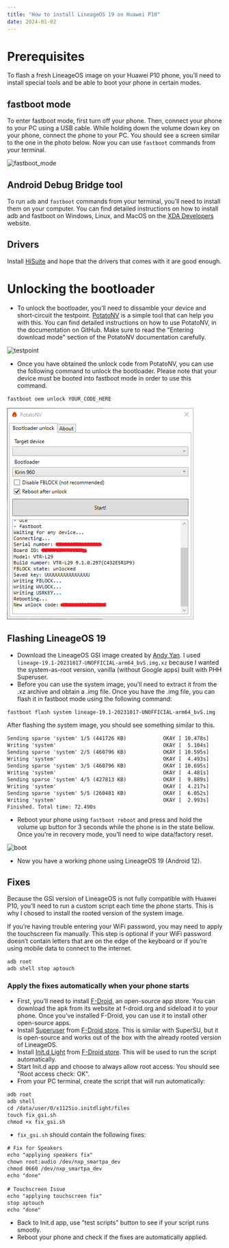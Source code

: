 ```yaml
---
title: "How to install LineageOS 19 on Huawei P10"
date: 2024-01-02
---
```


# Prerequisites

To flash a fresh LineageOS image on your Huawei P10 phone, you’ll need to install special tools and be able to boot your phone in certain modes.

## fastboot mode

To enter fastboot mode, first turn off your phone. Then, connect your phone to your PC using a USB cable. While holding down the volume down key on your phone, connect the phone to your PC. You should see a screen similar to the one in the photo below. Now you can use `fastboot` commands from your terminal.

![fastboot_mode](/assets/img/posts/huawei_p10/fastboot_mode.jpeg)

## Android Debug Bridge tool

To run `adb` and `fastboot` commands from your terminal, you’ll need to install them on your computer. You can find detailed instructions on how to install adb and fastboot on Windows, Linux, and MacOS on the [XDA Developers](https://www.xda-developers.com/install-adb-windows-macos-linux/) website.

## Drivers

Install [HiSuite](https://consumer.huawei.com/en/support/hisuite/) and hope that the drivers that comes with it are good enough.

# Unlocking the bootloader

- To unlock the bootloader, you’ll need to dissamble your device and short-circuit the testpoint. [PotatoNV](https://github.com/mashed-potatoes/PotatoNV) is a simple tool that can help you with this. You can find detailed instructions on how to use PotatoNV, in the documentation on GitHub. Make sure to read the "Entering download mode" section of the PotatoNV documentation carefully.

![testpoint](/assets/img/posts/huawei_p10/testpoint.jpeg)

- Once you have obtained the unlock code from PotatoNV, you can use the following command to unlock the bootloader. Please note that your device must be booted into fastboot mode in order to use this command.
```
fastboot oem unlock YOUR_CODE_HERE
```

![PotatoNV](/assets/img/posts/huawei_p10/PotatoNV.png)

## Flashing LineageOS 19

- Download the LineageOS GSI image created by [Andy Yan](https://sourceforge.net/projects/andyyan-gsi/files/). I used  `lineage-19.1-20231017-UNOFFICIAL-arm64_bvS.img.xz` because I wanted the system-as-root version, vanilla (without Google apps) built with PHH Superuser.
- Before you can use the system image, you’ll need to extract it from the .xz archive and obtain a .img file. Once you have the .img file, you can flash it in fastboot mode using the following command:

```
fastboot flash system lineage-19.1-20231017-UNOFFICIAL-arm64_bvS.img
```
After flashing the system image, you should see something similar to this.
```
Sending sparse 'system' 1/5 (441726 KB)            OKAY [ 10.478s]
Writing 'system'                                   OKAY [  5.104s]
Sending sparse 'system' 2/5 (460796 KB)            OKAY [ 10.595s]
Writing 'system'                                   OKAY [  4.493s]
Sending sparse 'system' 3/5 (460796 KB)            OKAY [ 10.695s]
Writing 'system'                                   OKAY [  4.481s]
Sending sparse 'system' 4/5 (427813 KB)            OKAY [  9.889s]
Writing 'system'                                   OKAY [  4.217s]
Sending sparse 'system' 5/5 (260481 KB)            OKAY [  6.052s]
Writing 'system'                                   OKAY [  2.993s]
Finished. Total time: 72.490s
```
- Reboot your phone using `fastboot reboot` and press and hold the volume up button for 3 seconds while the phone is in the state bellow. Once you’re in recovery mode, you’ll need to wipe data/factory reset.

![boot](/assets/img/posts/huawei_p10/boot.jpeg)

- Now you have a working phone using LineageOS 19 (Android 12).

## Fixes

Because the GSI version of LineageOS is not fully compatible with Huawei P10, you’ll need to run a custom script each time the phone starts. This is why I chosed to install the rooted version of the system image.

If you’re having trouble entering your WiFi password, you may need to apply the touchscreen fix manually. This step is optional if your WiFi password doesn’t contain letters that are on the edge of the keyboard or if you’re using mobile data to connect to the internet.

```
adb root
adb shell stop aptouch
```

### Apply the fixes automatically when your phone starts

- First, you’ll need to install [F-Droid](https://f-droid.org/en/packages/org.fdroid.fdroid/), an open-source app store. You can download the apk from its website at f-droid.org and sideload it to your phone. Once you’ve installed F-Droid, you can use it to install other open-source apps.
- Install [Superuser](https://github.com/phhusson/Superuser) from [F-Droid store](https://f-droid.org/en/packages/me.phh.superuser/). This is similar with SuperSU, but it is open-source and works out of the box with the already rooted version of LineageOS.
- Install [Init.d Light](https://github.com/x1125/initd-light) from [F-Droid store](https://f-droid.org/en/packages/x1125io.initdlight/). This will be used to run the script automatically.
- Start Init.d app and choose to always allow root access. You should see "Root access check: OK".
- From your PC terminal, create the script that will run automatically:
```
adb root
adb shell
cd /data/user/0/x1125io.initdlight/files
touch fix_gsi.sh
chmod +x fix_gsi.sh
```
- `fix_gsi.sh` should contain the following fixes:

```
# Fix for Speakers
echo "applying speakers fix"
chown root:audio /dev/nxp_smartpa_dev
chmod 0660 /dev/nxp_smartpa_dev
echo "done"

# Touchscreen Issue
echo "applying touchscreen fix"
stop aptouch
echo "done"
```

- Back to Init.d app, use "test scripts" button to see if your script runs smootly.
- Reboot your phone and check if the fixes are automatically applied.





